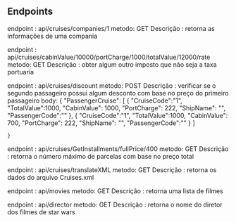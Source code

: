  
## Endpoints 

endpoint : api/cruises/companies/1
metodo: GET
Descrição : retorna as informações de uma compania

 
endpoint : api/cruises/cabinValue/10000/portCharge/1000/totalValue/12000/rate
metodo: GET
Descrição : obter algum outro imposto que não seja a taxa portuaria

 

endpoint : api/cruises/discount
metodo: POST
Descrição : verificar se o segundo passageiro possui algum desconto com base no preço do primeiro passageiro
body: 
	{
	 "PassengerCruise":
		[
			{
			"CruiseCode":"1",
			"TotalValue":1000,
			"CabinValue": 1000,
			"PortCharge": 222,
			"ShipName": "",
			"PassengerCode":""
			},
			{
			"CruiseCode":"1",
			"TotalValue":1000,
			"CabinValue": 700,
			"PortCharge": 222,
			"ShipName": "",
			"PassengerCode":""
			}
	 	]
		
	}



endpoint : api/cruises/GetInstallments/fullPrice/400
metodo: GET
Descrição : retorna o número máximo de parcelas com base no preço total



endpoint : api/cruises/translateXML
metodo: GET
Descrição : retorna os dados do arquivo Cruises.xml



endpoint : api/movies
metodo: GET
Descrição : retorna uma lista de filmes



endpoint : api/director
metodo: GET
Descrição : retorna o nome do diretor dos filmes de star wars

